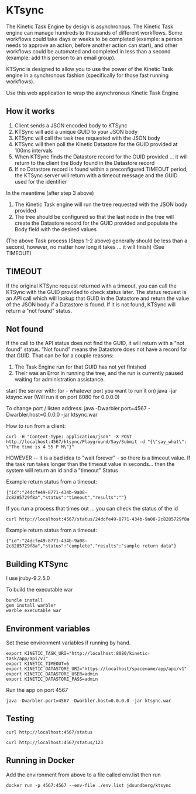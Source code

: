 # KTsync

The Kinetic Task Engine by design is asynchronous. The Kinetic Task engine can manage hundreds to thousands of different workflows. Some workflows could take days or weeks to be completed (example: a person needs to approve an action, before another action can start), and other workflows could be automated and completed in less than a second (example: add this person to an email group).

KTSync is designed to allow you to use the power of the Kinetic Task engine in a synchronous fashion (specifically for those fast running workflows).

Use this web application to wrap the asynchronous Kinetic Task Engine

## How it works

1. Client sends a JSON encoded body to KTSync
2. KTSync will add a unique GUID to your JSON body
3. KTSync will call the task tree requested with the JSON body
4. KTSync will then poll the Kinetic Datastore for the GUID provided at 100ms intervals
5. When KTSync finds the Datastore record for the GUID provided ... it will return to the client the Body found in the Datastore record
6. If no Datastore record is found within a preconfigured TIMEOUT period, the KTSync server will return with a timeout message and the GUID used for the identifier

In the meantime (after step 3 above)

1. The Kinetic Task engine will run the tree requested with the JSON body provided
2. The tree should be configured so that the last node in the tree will create the Datastore record for the GUID provided and populate the Body field with the desired values

(The above Task process (Steps 1-2 above) generally should be less than a second, however, no matter how long it takes ... it will finish)
(See TIMEOUT)

## TIMEOUT

If the original KTSync request returned with a timeout, you can call the KTSync with the GUID provided to check status later.
The status request is an API call which will lookup that GUID in the Datastore and return the value of the JSON body if a Datastore is found.
If it is not found, KTSync will return a "not found" status.

## Not found

If the call to the API status does not find the GUID, it will return with a "not found" status. "Not found" means the Datastore does not have a record for that GUID. That can be for a couple reasons:

1. The Task Engine run for that GUID has not yet finished
2. Their was an Error in running the tree, and the run is currently paused waiting for administration assistance.

start the server with: (or - whatever port you want to run it on)
java -jar ktsync.war
(Will run it on port 8080 for 0.0.0.0)

To change port / listen address:
java -Dwarbler.port=4567 -Dwarbler.host=0.0.0.0 -jar ktsync.war

How to run from a client:

```
curl -H "Content-Type: application/json" -X POST http://localhost:4567/ktsync/Playground/Say/Submit -d "{\"say_what\": \"The time is 4 55 P M\"}"
```

HOWEVER -- it is a bad idea to "wait forever" - so there is a timeout value.
If the task run takes longer than the timeout value in seconds...
then the system will return an id and a "timeout" Status

Example return status from a timeout:

```
{"id":"24dcfe49-8771-434b-9a08-2c8285729f8a","status":"timeout","results":""}
```

If you run a process that times out ... you can check the status of the id

```
curl http://localhost:4567/status/24dcfe49-8771-434b-9a08-2c8285729f8a
```

Example return status from a timeout:

```
{"id":"24dcfe49-8771-434b-9a08-2c8285729f8a","status":"complete","results":"sample return data"}
```

## Building KTSync

I use jruby-9.2.5.0

To build the executable war

```
bundle install
gem install warbler
warble executable war
```

## Environment variables

Set these environment variables if running by hand.

```
export KINETIC_TASK_URI="http://localhost:8080/kinetic-task/app/api/v1"
export KINETIC_TIMEOUT=6
export KINETIC_DATASTORE_URI="https://localhost/spacename/app/api/v1"
export KINETIC_DATASTORE_USER=admin
export KINETIC_DATASTORE_PASS=admin
```

Run the app on port 4567

```
java -Dwarbler.port=4567 -Dwarbler.host=0.0.0.0 -jar ktsync.war
```

## Testing

```
curl http://localhost:4567/status

curl http://localhost:4567/status/123
```

## Running in Docker

Add the environment from above to a file called env.list then run

```
docker run -p 4567:4567 --env-file ./env.list jdsundberg/ktsync
```
